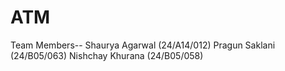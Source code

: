 # ATM
Team Members--
Shaurya Agarwal (24/A14/012)
Pragun Saklani (24/B05/063)
Nishchay Khurana (24/B05/058)
